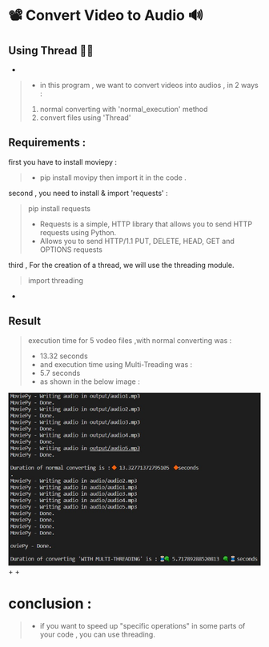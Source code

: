 
#  📽 **Convert Video to Audio** 🔊
## Using Thread 🧶🧵
+

> + in this program , we want to convert videos into audios , in 2 ways :
> 1. normal converting with 'normal_execution' method
> 2. convert files using 'Thread'

## Requirements :
first you have to install moviepy :
> + pip install movipy
then import it in the code .

second , you need to install & import 'requests' :
>   pip install requests
> + Requests is a simple, HTTP library that allows you to send HTTP requests using Python.
> + Allows you to send HTTP/1.1 PUT, DELETE, HEAD, GET and OPTIONS requests

third , For the creation of a thread, we will use the threading module.
> import threading
+

## Result 
> execution time for 5 vodeo files ,with normal converting was : 
> + 13.32 seconds
> + and execution time using Multi-Treading was :
> + 5.7 seconds 
> + as shown in the below image :

![This is an image](https://github.com/kiana-jahanshid/pylearn/blob/master/Assignment_24/video_into_audio/report.jpg)
+
+
# conclusion : 
> + if you want to speed up "specific operations" in some parts of your code , you can use threading.

